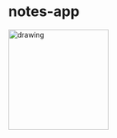 # notes-app


<img src="https://user-images.githubusercontent.com/47388613/176778805-6a92dca1-0b19-4820-97ea-a382e51904be.png" alt="drawing" width="200"/>


